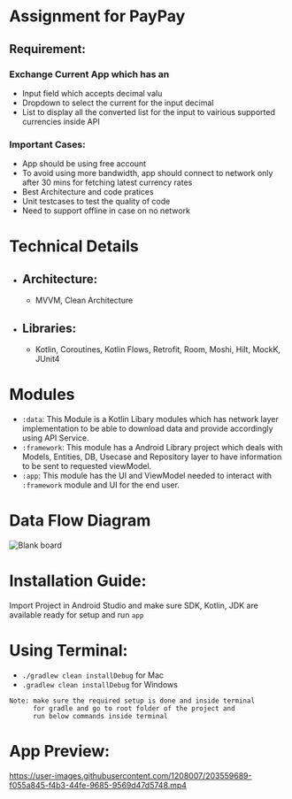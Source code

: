 # Assignment for PayPay

## Requirement:

  ### Exchange Current App which has an 
  * Input field which accepts decimal valu
  * Dropdown to select the current for the input decimal
  * List to display all the converted list for the input to vairious supported currencies inside API
  
  ### Important Cases:
  * App should be using free account
  * To avoid using more bandwidth, app should connect to network only after 30 mins for fetching latest currency rates
  * Best Architecture and code pratices
  * Unit testcases to test the quality of code
  * Need to support offline in case on no network
  
# Technical Details
  * ## Architecture: 
      - MVVM, Clean Architecture
  * ## Libraries: 
      - Kotlin, Coroutines, Kotlin Flows, Retrofit, Room, Moshi, Hilt, MockK, JUnit4

# Modules
  * `:data`: 
      This Module is a Kotlin Libary modules which has network layer implementation to be able to download data and provide accordingly using API Service.
 * `:framework`:
      This module has a Android Library project which deals with Models, Entities, DB, Usecase and Repository layer to have information to be sent to requested viewModel.
 * `:app`:
      This module has the UI and ViewModel needed to interact with `:framework` module and UI for the end user.
      
# Data Flow Diagram
![Blank board](https://user-images.githubusercontent.com/1208007/203551500-563371e9-945f-448c-a729-631ba3ad75d3.png)

# Installation Guide:
Import Project in Android Studio and make sure SDK, Kotlin, JDK are available ready for setup and run `app`

# Using Terminal: 

  * `./gradlew clean installDebug` for Mac
  * `.gradlew clean installDebug` for Windows
   
 ```
 Note: make sure the required setup is done and inside terminal 
       for gradle and go to root folder of the project and 
       run below commands inside terminal
 ```

# App Preview: 
https://user-images.githubusercontent.com/1208007/203559689-f055a845-f4b3-44fe-9685-9569d47d5748.mp4



